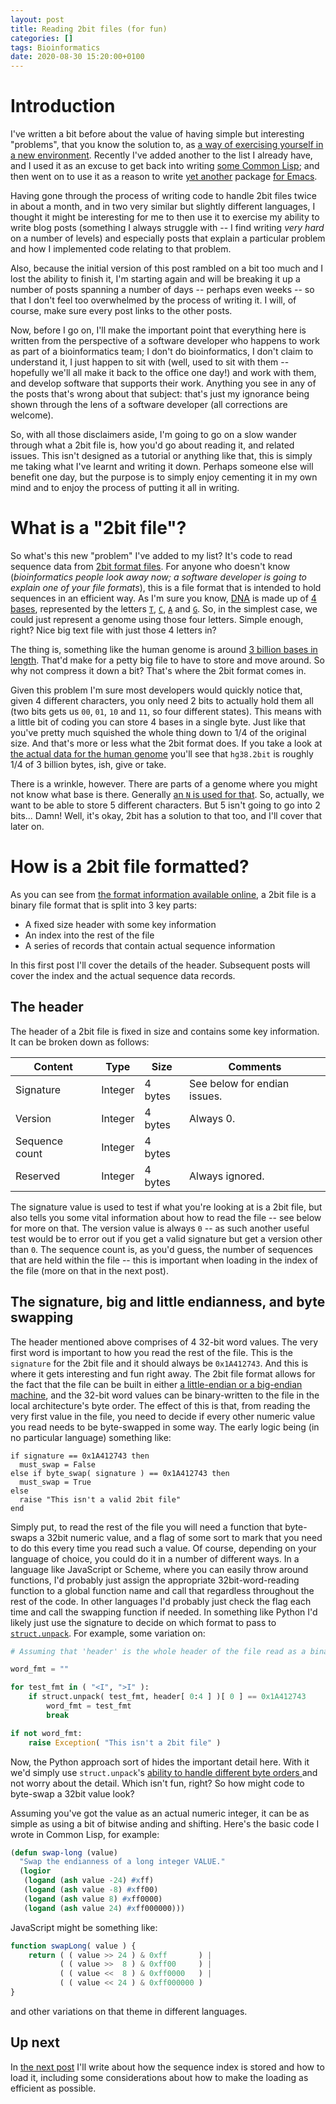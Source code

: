 ```yaml
---
layout: post
title: Reading 2bit files (for fun)
categories: []
tags: Bioinformatics
date: 2020-08-30 15:20:00+0100
---
```


# Introduction

I've written a bit before about the value of having simple but interesting
"problems", that you know the solution to, as [a way of exercising yourself
in a new environment](/2019/11/10/going-on-a-journey.html). Recently I've
added another to the list I already have, and I used it as an excuse to get
back into writing [some Common
Lisp](https://github.com/davep/org-davep-2bit); and then went on to use it
as a reason to write [yet another]((https://elisp.dev/)) package [for
Emacs](https://github.com/davep/2bit.el).

Having gone through the process of writing code to handle 2bit files twice
in about a month, and in two very similar but slightly different languages,
I thought it might be interesting for me to then use it to exercise my
ability to write blog posts (something I always struggle with -- I find
writing *very hard* on a number of levels) and especially posts that explain
a particular problem and how I implemented code relating to that problem.

Also, because the initial version of this post rambled on a bit too much and
I lost the ability to finish it, I'm starting again and will be breaking it
up a number of posts spanning a number of days -- perhaps even weeks -- so
that I don't feel too overwhelmed by the process of writing it. I will, of
course, make sure every post links to the other posts.

Now, before I go on, I'll make the important point that everything here is
written from the perspective of a software developer who happens to work as
part of a bioinformatics team; I don't do bioinformatics, I don't claim to
understand it, I just happen to sit with (well, used to sit with them --
hopefully we'll all make it back to the office one day!) and work with them,
and develop software that supports their work. Anything you see in any of
the posts that's wrong about that subject: that's just my ignorance being
shown through the lens of a software developer (all corrections are
welcome).

So, with all those disclaimers aside, I'm going to go on a slow wander
through what a 2bit file is, how you'd go about reading it, and related
issues. This isn't designed as a tutorial or anything like that, this is
simply me taking what I've learnt and writing it down. Perhaps someone else
will benefit one day, but the purpose is to simply enjoy cementing it in my
own mind and to enjoy the process of putting it all in writing.

# What is a "2bit file"?

So what's this new "problem" I've added to my list? It's code to read
sequence data from [2bit format
files](https://genome.ucsc.edu/FAQ/FAQformat.html#format7). For anyone who
doesn't know (*bioinformatics people look away now; a software developer is
going to explain one of your file formats*), this is a file format that is
intended to hold sequences in an efficient way. As I'm sure you know,
[DNA](https://en.wikipedia.org/wiki/DNA) is made up of [4
bases](https://en.wikipedia.org/wiki/Nucleobase), represented by the letters
[`T`](https://en.wikipedia.org/wiki/Thymine),
[`C`](https://en.wikipedia.org/wiki/Cytosine),
[`A`](https://en.wikipedia.org/wiki/Adenine) and
[`G`](https://en.wikipedia.org/wiki/Guanine). So, in the simplest case, we
could just represent a genome using those four letters. Simple enough,
right? Nice big text file with just those 4 letters in?

The thing is, something like the human genome is around [3 billion bases in
length](https://en.wikipedia.org/wiki/Human_genome#Molecular_organization_and_gene_content).
That'd make for a petty big file to have to store and move around. So why
not compress it down a bit? That's where the 2bit format comes in.

Given this problem I'm sure most developers would quickly notice that, given
4 different characters, you only need 2 bits to actually hold them all (two
bits gets us `00`, `01`, `10` and `11`, so four different states). This
means with a little bit of coding you can store 4 bases in a single byte.
Just like that you've pretty much squished the whole thing down to 1/4 of
the original size. And that's more or less what the 2bit format does. If you
take a look at [the actual data for the human
genome](http://hgdownload.cse.ucsc.edu/goldenPath/hg38/bigZips/) you'll see
that `hg38.2bit` is roughly 1/4 of 3 billion bytes, ish, give or take.

There is a wrinkle, however. There are parts of a genome where you might not
know what base is there. Generally [an `N` is used for
that](https://www.bioinformatics.org/sms/iupac.html). So, actually, we want
to be able to store 5 different characters. But 5 isn't going to go into 2
bits... Damn! Well, it's okay, 2bit has a solution to that too, and I'll
cover that later on.

# How is a 2bit file formatted?

As you can see from [the format information available
online](https://genome.ucsc.edu/FAQ/FAQformat.html#format7), a 2bit file is
a binary file format that is split into 3 key parts:

- A fixed size header with some key information
- An index into the rest of the file
- A series of records that contain actual sequence information

In this first post I'll cover the details of the header. Subsequent posts
will cover the index and the actual sequence data records.

## The header

The header of a 2bit file is fixed in size and contains some key
information. It can be broken down as follows:

| Content        | Type    | Size    | Comments                     |
|----------------|---------|---------|------------------------------|
| Signature      | Integer | 4 bytes | See below for endian issues. |
| Version        | Integer | 4 bytes | Always 0.                    |
| Sequence count | Integer | 4 bytes |                              |
| Reserved       | Integer | 4 bytes | Always ignored.              |

The signature value is used to test if what you're looking at is a 2bit
file, but also tells you some vital information about how to read the file
-- see below for more on that. The version value is always `0` -- as such
another useful test would be to error out if you get a valid signature but
get a version other than `0`. The sequence count is, as you'd guess, the
number of sequences that are held within the file -- this is important when
loading in the index of the file (more on that in the next post).

## The signature, big and little endianness, and byte swapping

The header mentioned above comprises of 4 32-bit word values. The very first
word is important to how you read the rest of the file. This is the
`signature` for the 2bit file and it should always be `0x1A412743`. And this
is where it gets interesting and fun right away. The 2bit file format allows
for the fact that the file can be built in either [a little-endian or a
big-endian machine](https://en.wikipedia.org/wiki/Endianness), and the
32-bit word values can be binary-written to the file in the local
architecture's byte order. The effect of this is that, from reading the very
first value in the file, you need to decide if every other numeric value you
read needs to be byte-swapped in some way. The early logic being (in no
particular language) something like:

```
if signature == 0x1A412743 then
  must_swap = False
else if byte_swap( signature ) == 0x1A412743 then
  must_swap = True
else
  raise "This isn't a valid 2bit file"
end
```

Simply put, to read the rest of the file you will need a function that
byte-swaps a 32bit numeric value, and a flag of some sort to mark that you
need to do this every time you read such a value. Of course, depending on
your language of choice, you could do it in a number of different ways. In a
language like JavaScript or Scheme, where you can easily throw around
functions, I'd probably just assign the appropriate 32bit-word-reading
function to a global function name and call that regardless throughout the
rest of the code. In other languages I'd probably just check the flag each
time and call the swapping function if needed. In something like Python I'd
likely just use the signature to decide on which format to pass to
[`struct.unpack`](https://docs.python.org/3.8/library/struct.html#struct.unpack).
For example, some variation on:

```python
# Assuming that 'header' is the whole header of the file read as a binary buffer.

word_fmt = ""

for test_fmt in ( "<I", ">I" ):
    if struct.unpack( test_fmt, header[ 0:4 ] )[ 0 ] == 0x1A412743
        word_fmt = test_fmt
        break

if not word_fmt:
    raise Exception( "This isn't a 2bit file" )
```

Now, the Python approach sort of hides the important detail here. With it
we'd simply use `struct.unpack`'s [ability to handle different byte orders
](https://docs.python.org/3.8/library/struct.html#byte-order-size-and-alignment)
and not worry about the detail. Which isn't fun, right? So how might code to
byte-swap a 32bit value look?

Assuming you've got the value as an actual numeric integer, it can be as
simple as using a bit of bitwise anding and shifting. Here's the basic code
I wrote in Common Lisp, for example:

```lisp
(defun swap-long (value)
  "Swap the endianness of a long integer VALUE."
  (logior
   (logand (ash value -24) #xff)
   (logand (ash value -8) #xff00)
   (logand (ash value 8) #xff0000)
   (logand (ash value 24) #xff000000)))
```

JavaScript might be something like:

```js
function swapLong( value ) {
    return ( ( value >> 24 ) & 0xff       ) |
           ( ( value >>  8 ) & 0xff00     ) |
           ( ( value <<  8 ) & 0xff0000   ) |
           ( ( value << 24 ) & 0xff000000 )
}
```

and other variations on that theme in different languages.

## Up next

In [the next post](/2020/09/05/reading-2bit-files-for-fun-the-index.html)
I'll write about how the sequence index is stored and how to load it,
including some considerations about how to make the loading as efficient as
possible.

[//]: # (2020-08-30-reading-2bit-files-for-fun.md ends here)
